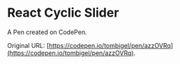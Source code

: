 # React Cyclic Slider

A Pen created on CodePen.

Original URL: [https://codepen.io/tombigel/pen/azzOVRq](https://codepen.io/tombigel/pen/azzOVRq).

